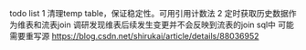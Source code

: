 todo list
1 清理temp table，保证稳定性。可用引用计数法
2 定时获取历史数据作为维表和流表join
调研发现维表后续发生变更并不会反映到流表的join sql中
可能需要重写源
https://blog.csdn.net/shirukai/article/details/88036952

